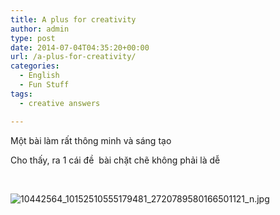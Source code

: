 ```yaml
---
title: A plus for creativity
author: admin
type: post
date: 2014-07-04T04:35:20+00:00
url: /a-plus-for-creativity/
categories:
  - English
  - Fun Stuff
tags:
  - creative answers

---
```

Một bài làm rất thông minh và sáng tạo

Cho thấy, ra 1 cái đề  bài chặt chẽ không phải là dễ

&nbsp;


![10442564_10152510555179481_2720789580166501121_n.jpg](/wp-content/uploads/2014/07/10442564_10152510555179481_2720789580166501121_n.jpg)


 [1]: ../wp-content/uploads/2014/07/10442564_10152510555179481_2720789580166501121_n.jpg

